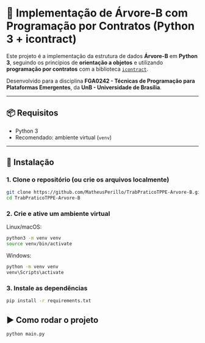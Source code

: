 # 🌳 Implementação de Árvore-B com Programação por Contratos (Python 3 + icontract)

Este projeto é a implementação da estrutura de dados **Árvore-B** em **Python 3**, seguindo os princípios de **orientação a objetos** e utilizando **programação por contratos** com a biblioteca [`icontract`](https://icontract.readthedocs.io/en/latest/).

Desenvolvido para a disciplina **FGA0242 - Técnicas de Programação para Plataformas Emergentes**, da **UnB - Universidade de Brasília**.

---

## 📦 Requisitos

- Python 3
- Recomendado: ambiente virtual (`venv`)

---

## 🔧 Instalação

### 1. Clone o repositório (ou crie os arquivos localmente)
```bash
git clone https://github.com/MatheusPerillo/TrabPraticoTPPE-Arvore-B.git
cd TrabPraticoTPPE-Arvore-B
```
### 2. Crie e ative um ambiente virtual

Linux/macOS:
```bash
python3 -m venv venv
source venv/bin/activate
```
Windows:
```bash
python -m venv venv
venv\Scripts\activate
```

### 3. Instale as dependências

```bash
pip install -r requirements.txt
```

## ▶️ Como rodar o projeto 

```bash
python main.py
```